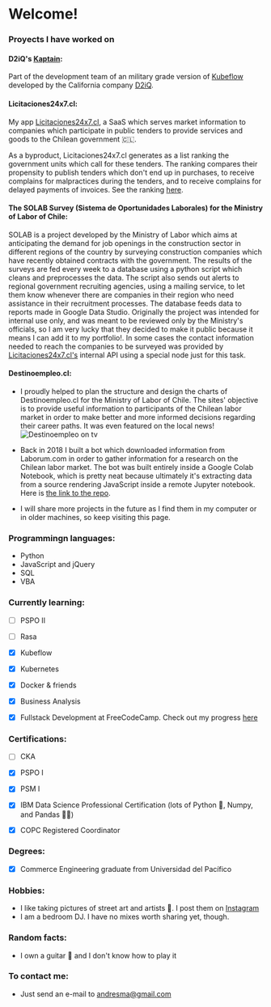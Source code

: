 <!--
**andresmascl/andresmascl** is a ✨ _special_ ✨ repository because its `README.md` (this file) appears on your GitHub profile.

Here are some ideas to get you started:

- 🔭 I’m currently working on ...
- 🌱 I’m currently learning ...
- 👯 I’m looking to collaborate on ...
- 🤔 I’m looking for help with ...
- 💬 Ask me about ...
- 📫 How to reach me: ...
- 😄 Pronouns: ...
- ⚡ Fun fact: ...
-->

# Welcome!



### Proyects I have worked on

#### D2iQ's [Kaptain](https://d2iq.com/products/kaptain):
Part of the development team of an military grade version of [Kubeflow](https://www.kubeflow.org/) developed by the California company [D2iQ](https://d2iq.com/).


#### Licitaciones24x7.cl:
My app [Licitaciones24x7.cl](https://licitaciones24x7.cl), a SaaS which serves market information to companies which participate in public tenders to provide services and goods to the Chilean government :chile:.

As a byproduct, Licitaciones24x7.cl generates as a list ranking the government units which call for these tenders.  The ranking compares their propensity to publish tenders which don't end up in purchases, to receive complains for malpractices during the tenders, and to receive complains for delayed payments of invoices.  See the ranking [here](https://info.licitaciones24x7.cl/demandantes-del-estado).

#### The SOLAB Survey (Sistema de Oportunidades Laborales) for the Ministry of Labor of Chile:
SOLAB is a project developed by the Ministry of Labor which aims at anticipating the demand for job openings in the construction sector in different regions of the country by surveying construction companies which have recently obtained contracts with the government.  The results of the surveys are fed every week to a database using a python script which cleans and preprocesses the data.  The script also sends out alerts to regional government recruiting agencies, using a mailing service, to let them know whenever there are companies in their region who need assistance in their recruitment processes.  The database feeds data to reports made in Google Data Studio.  Originally the project was intended for internal use only, and was meant to be reviewed only by the Ministry's officials, so I am very lucky that they decided to make it public because it means I can add it to my portfolio!.  In some cases the contact information needed to reach the companies to be surveyed was provided by [Licitaciones24x7.cl's](https://licitaciones24x7.cl) internal API using a special node just for this task.

#### Destinoempleo.cl:
- I proudly helped to plan the structure and design the charts of Destinoempleo.cl for the Ministry of Labor of Chile.  The sites' objective is to provide useful information to participants of the Chilean labor market in order to make better and more informed decisions regarding their career paths.  It was even featured on the local news! ![Destinoempleo on tv](https://i.imgur.com/KEptQrp.jpg)

- Back in 2018 I built a bot which downloaded information from Laborum.com in order to gather information for a research on the Chilean labor market.  The bot was built entirely inside a Google Colab Notebook, which is pretty neat because ultimately it's extracting data from a source rendering JavaScript inside a remote Jupyter notebook.  Here is [the link to the repo](https://github.com/andresmascl/LaborumSpyder).

- I will share more projects in the future as I find them in my computer or in older machines, so keep visiting this page.

### Programmingn languages:
- Python
- JavaScript and jQuery
- SQL
- VBA

### Currently learning:
- [ ] PSPO II
- [ ] Rasa
- [X] Kubeflow
- [x] Kubernetes
- [x] Docker & friends
- [X] Business Analysis
- [X] Fullstack Development at FreeCodeCamp.  Check out my progress [here](https://www.freecodecamp.org/andresma)


### Certifications:
- [ ] CKA
- [X] PSPO I
- [X] PSM I
- [x] IBM Data Science Professional Certification (lots of Python :snake:, Numpy, and Pandas :panda_face::panda_face:)
- [X] COPC Registered Coordinator


### Degrees:
- [X] Commerce Engineering graduate from Universidad del Pacífico

### Hobbies:
- I like taking pictures of street art and artists :camera_flash:.  I post them on [Instagram](https://www.instagram.com/fotocondriacoterminal/) 
- I am a bedroom DJ.  I have no mixes worth sharing yet, though.

### Random facts:
- I own a guitar :guitar: and I don't know how to play it


### To contact me:
- Just send an e-mail to andresma@gmail.com
